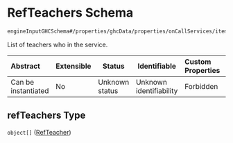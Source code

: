 # RefTeachers Schema

```txt
engineInputGHCSchema#/properties/ghcData/properties/onCallServices/items/properties/refTeachers
```

List of teachers who in the service.


| Abstract            | Extensible | Status         | Identifiable            | Custom Properties | Additional Properties | Access Restrictions | Defined In                                                         |
| :------------------ | ---------- | -------------- | ----------------------- | :---------------- | --------------------- | ------------------- | ------------------------------------------------------------------ |
| Can be instantiated | No         | Unknown status | Unknown identifiability | Forbidden         | Allowed               | none                | [ghc.schema.json\*](../out/ghc.schema.json "open original schema") |

## refTeachers Type

`object[]` ([RefTeacher](ghc-properties-ghcdata-properties-oncallservices-oncallservice-properties-refteachers-refteacher.md))
